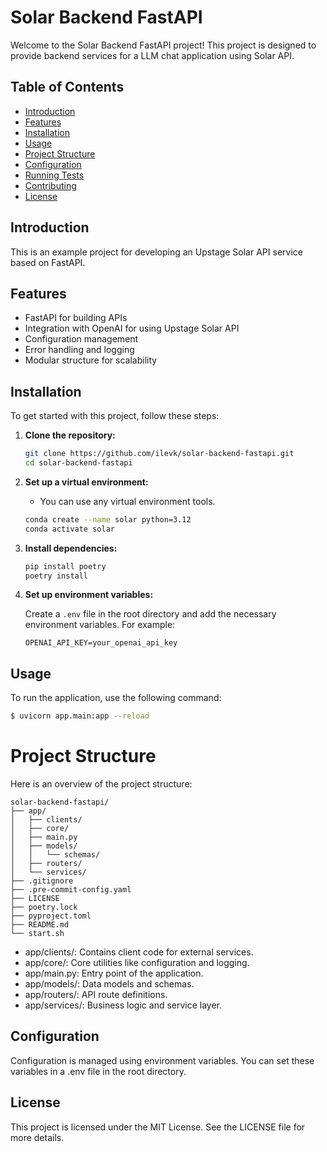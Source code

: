 # Solar Backend FastAPI

Welcome to the Solar Backend FastAPI project! This project is designed to provide backend services for a LLM chat application using Solar API.

## Table of Contents

- [Introduction](#introduction)
- [Features](#features)
- [Installation](#installation)
- [Usage](#usage)
- [Project Structure](#project-structure)
- [Configuration](#configuration)
- [Running Tests](#running-tests)
- [Contributing](#contributing)
- [License](#license)

## Introduction

This is an example project for developing an Upstage Solar API service based on FastAPI.

## Features

- FastAPI for building APIs
- Integration with OpenAI for using Upstage Solar API
- Configuration management
- Error handling and logging
- Modular structure for scalability

## Installation

To get started with this project, follow these steps:

1. **Clone the repository:**

    ```sh
    git clone https://github.com/ilevk/solar-backend-fastapi.git
    cd solar-backend-fastapi
    ```

2. **Set up a virtual environment:**
    - You can use any virtual environment tools.
    ```sh
    conda create --name solar python=3.12
    conda activate solar
    ```

3. **Install dependencies:**

    ```sh
    pip install poetry
    poetry install
    ```

4. **Set up environment variables:**

    Create a `.env` file in the root directory and add the necessary environment variables. For example:

    ```env
    OPENAI_API_KEY=your_openai_api_key
    ```

## Usage

To run the application, use the following command:

```sh
$ uvicorn app.main:app --reload
```

# Project Structure
Here is an overview of the project structure:

```
solar-backend-fastapi/
├── app/
│   ├── clients/
│   ├── core/
│   ├── main.py
│   ├── models/
│   │   └── schemas/
│   ├── routers/
│   └── services/
├── .gitignore
├── .pre-commit-config.yaml
├── LICENSE
├── poetry.lock
├── pyproject.toml
├── README.md
└── start.sh
```

- app/clients/: Contains client code for external services.
- app/core/: Core utilities like configuration and logging.
- app/main.py: Entry point of the application.
- app/models/: Data models and schemas.
- app/routers/: API route definitions.
- app/services/: Business logic and service layer.

## Configuration
Configuration is managed using environment variables. You can set these variables in a .env file in the root directory.


## License
This project is licensed under the MIT License. See the LICENSE file for more details.
